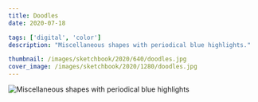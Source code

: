 ```yaml
---
title: Doodles
date: 2020-07-18

tags: ['digital', 'color']
description: "Miscellaneous shapes with periodical blue highlights."

thumbnail: /images/sketchbook/2020/640/doodles.jpg
cover_image: /images/sketchbook/2020/1280/doodles.jpg
---
```


![Miscellaneous shapes with periodical blue highlights](/images/sketchbook/2020/960/doodles.jpg)
